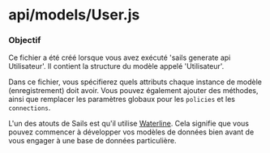 # api/models/User.js
### Objectif
Ce fichier a été créé lorsque vous avez exécuté 'sails generate api Utilisateur'. Il contient la structure du modèle appelé 'Utilisateur'.

Dans ce fichier, vous spécifierez quels attributs chaque instance de modèle (enregistrement) doit avoir. Vous pouvez également ajouter des méthodes, ainsi que remplacer les paramètres globaux pour les `policies` et les `connections`.

L'un des atouts de Sails est qu'il utilise [Waterline](https://github.com/balderdashy/waterline). Cela signifie que vous pouvez commencer à développer vos modèles de données bien avant de vous engager à une base de données particulière.


<docmeta name="displayName" value="User.js">
